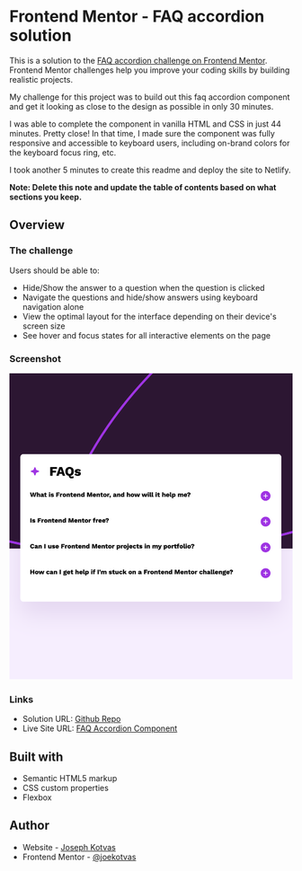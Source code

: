 # Frontend Mentor - FAQ accordion solution

This is a solution to the [FAQ accordion challenge on Frontend Mentor](https://www.frontendmentor.io/challenges/faq-accordion-wyfFdeBwBz). Frontend Mentor challenges help you improve your coding skills by building realistic projects. 

My challenge for this project was to build out this faq accordion component and get it looking as close to the design as possible in only 30 minutes. 

I was able to complete the component in vanilla HTML and CSS in just 44 minutes. Pretty close! In that time, I made sure the component was fully responsive and  accessible to keyboard users, including on-brand colors for the keyboard focus ring, etc.

I took another 5 minutes to create this readme and deploy the site to Netlify.

**Note: Delete this note and update the table of contents based on what sections you keep.**

## Overview

### The challenge

Users should be able to:

- Hide/Show the answer to a question when the question is clicked
- Navigate the questions and hide/show answers using keyboard navigation alone
- View the optimal layout for the interface depending on their device's screen size
- See hover and focus states for all interactive elements on the page

### Screenshot

![](./screenshot.png)

### Links

- Solution URL: [Github Repo](https://github.com/joekotvas/faq-accordion)
- Live Site URL: [FAQ Accordion Component](https://faq-accordion-joekotvas.netlify.com)

## Built with

- Semantic HTML5 markup
- CSS custom properties
- Flexbox

## Author

- Website - [Joseph Kotvas](https://www.jokma.com)
- Frontend Mentor - [@joekotvas](https://www.frontendmentor.io/profile/joekotvas)